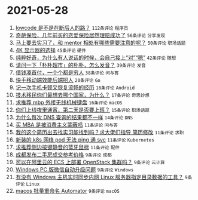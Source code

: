 # 2021-05-28

1. [lowcode 是不是在断后人的路？](https://www.v2ex.com/t/779797) `112条评论` `程序员`
1. [奇葩保险，几年前买的恋爱保险居然理赔成功了](https://www.v2ex.com/t/779805) `56条评论` `分享发现`
1. [马上要去实习了，和 mentor 相处有哪些需要注意的呢？](https://www.v2ex.com/t/779707) `50条评论` `职场话题`
1. [4K 显示器的选择](https://www.v2ex.com/t/779716) `45条评论` `硬件`
1. [纯粹好奇，为什么有人说话的时候，会自己接上“对”“嗯”](https://www.v2ex.com/t/779733) `42条评论` `随想`
1. [请问一下「朴朴超市」的朴朴，怎么发音？](https://www.v2ex.com/t/779730) `39条评论` `发音`
1. [借钱凑首付，一个个都是穷人](https://www.v2ex.com/t/779723) `38条评论` `问与答`
1. [快手移动端效能后端招人](https://www.v2ex.com/t/779777) `20条评论` `Go`
1. [记一次手机卡顿又恢复流畅的经历](https://www.v2ex.com/t/779766) `18条评论` `Android`
1. [技术移民你们最想去哪个国家，为什么？](https://www.v2ex.com/t/779841) `17条评论` `奇思妙想`
1. [求推荐 mbp 外接无线机械键盘](https://www.v2ex.com/t/779720) `16条评论` `macOS`
1. [你们上线夜里通宵，第二天是否要上班？](https://www.v2ex.com/t/779820) `15条评论` `职场话题`
1. [为什么每次 DNS 查询的结果都不一样](https://www.v2ex.com/t/779829) `14条评论` `DNS`
1. [买 MBA 是被消费主义蒙蔽吗](https://www.v2ex.com/t/779846) `11条评论` `问与答`
1. [我的这个简历出去找实习能找到吗？求大佬们指导 简历修改](https://www.v2ex.com/t/779801) `11条评论` `求职`
1. [新装的 k8s 网络 pod 无法 ping 通 svc](https://www.v2ex.com/t/779800) `11条评论` `Kubernetes`
1. [求推荐侧边按键静音的蓝牙鼠标](https://www.v2ex.com/t/779762) `11条评论` `配件`
1. [成都发布二手房成交参考价格](https://www.v2ex.com/t/779838) `9条评论` `成都`
1. [可以在阿里云的 ECS 上部署 OpenStack 集群吗？](https://www.v2ex.com/t/779825) `9条评论` `云计算`
1. [Windows PC 版微信自动升级问题](https://www.v2ex.com/t/779819) `9条评论` `Windows`
1. [有没有 Windows 主机实时同步内网 Linux 服务器指定目录数据的工具？](https://www.v2ex.com/t/779802) `9条评论` `Linux`
1. [macos 批量重命名 Automator](https://www.v2ex.com/t/779791) `9条评论` `macOS`
